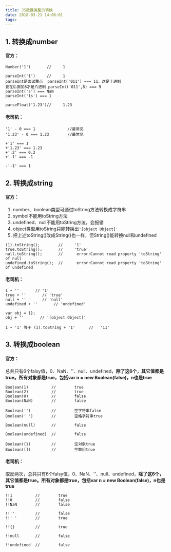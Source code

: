 ```yaml
---
title: JS数据类型的转换
date: 2018-03-21 14:06:01
tags:
---
```

## 1. 转换成number
#### 官方：
```
Number('1')       //     1

parseInt('1')     //     1  
parseInt是面试重点  parseInt('011') === 11，这是十进制
要在后面加8才是八进制 parseInt('011',8) === 9
parseInt('s') === NaN
parseInt('1s') === 1

parseFloat('1.23')//     1.23
```

#### 老司机：
```
'1' - 0 === 1              //最常见
'1.23' - 0 === 1.23        //最常见

+'1' === 1
+'1.23' === 1.23
+'.2' === 0.2
+'-1' === -1

-'-1' === 1
```

## 2. 转换成string
#### 官方：
1. number、boolean类型可通过toString方法转换成字符串
2. symbol不能用toString方法
3. undefined、null不能用toString方法，会报错 
4. object类型用toString只能转换出`'[object Object]'`
5. 把上述toString()改成String()也一样，但String()能转换null和undefined
```
(1).toString();        //     '1'
true.toString();       //     'true'
null.toString();       //      error:Cannot read property 'toString' of null
undefined.toString();  //      error:Cannot read property 'toString' of undefined
```

#### 老司机：
```
1 + ''       // '1'
true + ''       // 'true'
null + ''       // 'null'
undefined + ''       // 'undefined'

var obj = {};
obj + ''       // '[object Object]'

1 + '1' 等于 (1).toString + '1'      //   '11'
```

## 3. 转换成boolean
#### 官方：
总共只有6个falsy值，0、NaN、''、null、undefined，**除了这6个，其它值都是true。所有对象都是true，包括var n = new Boolean(false)，n也是true**
```
Boolean(1)          //        true
Boolean(2)          //        true
Boolean(0)          //        false
Boolean(NaN)        //        false

Boolean('')         //        空字符串false
Boolean(' ')        //        空格字符串true

Boolean(null)       //        false

Boolean(undefined)  //        false

Boolean({})         //        空对象true
Boolean([])         //        空数组true
```
#### 老司机：
取反两次，总共只有6个falsy值，0、NaN、''、null、undefined，**除了这6个，其它值都是true。所有对象都是true，包括var n = new Boolean(false)，n也是true**
```
!!1          //        true
!!0          //        false
!!NaN        //        false

!!''         //        false
!!' '        //        true

!!{}         //        true

!!null       //        false

!!undefined  //        false
```